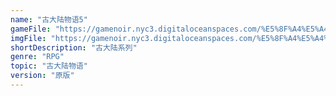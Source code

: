 ```yaml
---
name: "古大陆物语5"
gameFile: "https://gamenoir.nyc3.digitaloceanspaces.com/%E5%8F%A4%E5%A4%A7%E9%99%86%E7%89%A9%E8%AF%AD5/fs5.zip"
imgFile: "https://gamenoir.nyc3.digitaloceanspaces.com/%E5%8F%A4%E5%A4%A7%E9%99%86%E7%89%A9%E8%AF%AD5/original.jpg"
shortDescription: "古大陆系列"
genre: "RPG"
topic: "古大陆物语"
version: "原版"
---
```

